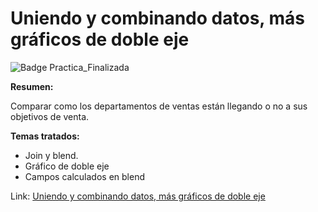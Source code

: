 # Uniendo y combinando datos, más gráficos de doble eje

![Badge Practica_Finalizada](https://img.shields.io/badge/STATUS-PRACTICA%20FINALIZADA-green)

**Resumen:**  
<p>
  Comparar como los departamentos de ventas están llegando o no a sus objetivos de venta.
</p>

**Temas tratados:**  
   - Join y blend.  
   - Gráfico de doble eje
   - Campos calculados en blend

Link:
[Uniendo y combinando datos, más gráficos de doble eje](https://public.tableau.com/app/profile/ariel2737/viz/VentasCategoria_16796708541470/VentasporCategora)
